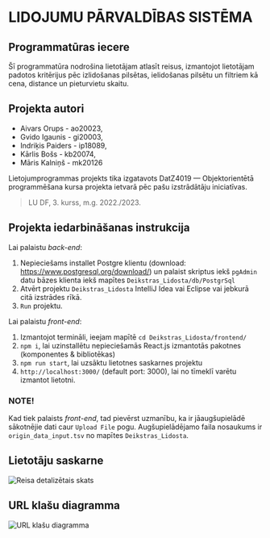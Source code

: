 # LIDOJUMU PĀRVALDĪBAS SISTĒMA

## Programmatūras iecere
Šī programmatūra nodrošina lietotājam atlasīt reisus, izmantojot lietotājam padotos kritērijus pēc izlidošanas pilsētas, ielidošanas pilsētu un filtriem kā cena, distance un pieturvietu skaitu.

## Projekta autori

* Aivars Orups - ao20023,
* Gvido Igaunis - gi20003,
* Indriķis Paiders - ip18089,
* Kārlis Bošs - kb20074,
* Māris Kalniņš - mk20126

Lietojumprogrammas projekts tika izgatavots DatZ4019 — Objektorientētā programmēšana kursa projekta ietvarā pēc pašu izstrādātāju iniciatīvas.
>LU DF, 3. kurss, m.g. 2022./2023.

## Projekta iedarbināšanas instrukcija
Lai palaistu *back-end*:
1) Nepieciešams installet Postgre klientu (download: https://www.postgresql.org/download/) un palaist skriptus iekš `pgAdmin` datu bāzes klienta iekš mapītes `Deikstras_Lidosta/db/PostgrSql`
2) Atvērt projektu `Deikstras_Lidosta` IntelliJ Idea vai Eclipse vai jebkurā citā izstrādes rīkā.
3) `Run` projektu.

Lai palaistu *front-end*:
1) Izmantojot termināli, ieejam mapītē `cd Deikstras_Lidosta/frontend/`
2) `npm i`, lai uzinstallētu nepieciešamās React.js izmantotās pakotnes (komponentes & bibliotēkas)
3) `npm run start`, lai uzsāktu lietotnes saskarnes projektu
4) `http://localhost:3000/` (default port: 3000), lai no tīmeklī varētu izmantot lietotni.

### NOTE!
Kad tiek palaists *front-end*, tad pievērst uzmanību, ka ir jāaugšupielādē sākotnējie dati caur `Upload File` pogu. Augšupielādējamo faila nosaukums ir `origin_data_input.tsv` no mapītes `Deikstras_Lidosta`.

## Lietotāju saskarne
![Reisa detalizētais skats](https://media.discordapp.net/attachments/1104045709151457384/1112382847710396447/image.png?width=708&height=676)

## URL klašu diagramma
![URL klašu diagramma](https://cdn.discordapp.com/attachments/1104045709151457384/1112449211821211781/OOP_UML.drawio_1.png)
